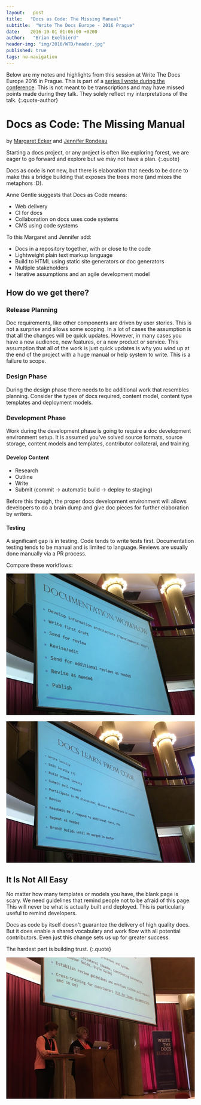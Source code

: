 ```yaml
---
layout:   post
title:   "Docs as Code: The Missing Manual"
subtitle:  "Write The Docs Europe - 2016 Prague"
date:    2016-10-01 01:06:00 +0200
author:   "Brian Exelbierd"
header-img: "img/2016/WTD/header.jpg"
published: true
tags: no-navigation
---
```


Below are my notes and highlights from this session at Write The Docs
Europe 2016 in Prague.  This is part of a [series I wrote during the
conference](/technology/2016/09/20/wtd.html).  This is not meant to be
transcriptions and may have missed points made during they talk.
They solely reflect my interpretations of the talk.
{:.quote-author}

# Docs as Code: The Missing Manual

by [Margaret Ecker](https://twitter.com/meker) and [Jennifer
Rondeau](https://twitter.com/bradamante)

Starting a docs project, or any project is often like exploring forest,
we are eager to go forward and explore but we may not have a plan.
{:.quote}

Docs as code is not new, but there is elaboration that needs to be done
to make this a bridge building that exposes the trees more (and mixes
the metaphors :D).

Anne Gentle suggests that Docs as Code means:

* Web delivery
* CI for docs
* Collaboration on docs uses code systems
* CMS using code systems

To this Margaret and Jennifer add:

* Docs in a repository together, with or close to the code
* Lightweight plain text markup language
* Build to HTML using static site generators or doc generators
* Multiple stakeholders
* Iterative assumptions and an agile development model

## How do we get there?

### Release Planning

Doc requirements, like other components are driven by user stories.
This is not a surprise and allows some scoping.  In a lot of cases the
assumption is that all the changes will be quick updates.  However,
in many cases you have a new audience, new features, or a new product
or service.  This assumption that all of the work is just quick updates
is why you wind up at the end of the project with a huge manual or help
system to write.  This is a failure to scope.

### Design Phase

During the design phase there needs to be additional work that resembles
planning.  Consider the types of docs required, content model, content
type templates and deployment models.

### Development Phase

Work during the development phase is going to require a doc development
environment setup.  It is assumed you've solved source formats,
source storage, content models and templates, contributor collateral,
and training.

#### Develop Content

* Research
* Outline
* Write
* Submit (commit -> automatic build -> deploy to staging)

Before this though, the proper docs development environment will allows
developers to do a brain dump and give doc pieces for further elaboration
by writers.

#### Testing

A significant gap is in testing.  Code tends to write tests first.
Documentation testing tends to be manual and is limited to language.
Reviews are usually done manually via a PR process.

Compare these workflows:

![](/img/2016/WTD/ecker1.jpg)

![](/img/2016/WTD/ecker2.jpg)

## It Is Not All Easy

No matter how many templates or models you have, the blank page is scary.
We need guidelines that remind people not to be afraid of this page.
This will never be what is actually built and deployed.  This is
particularly useful to remind developers.

Docs as code by itself doesn't guarantee the delivery of high quality
docs.  But it does enable a shared vocabulary and work flow with all
potential contributors.  Even just this change sets us up for greater
success.

The hardest part is building trust.
{:.quote}

![](/img/2016/WTD/ecker3.jpg)
